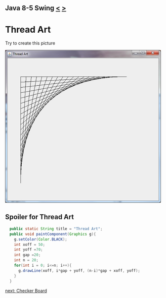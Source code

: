 ## Java 8-5 Swing [&LT;](Java0804.md) [&GT;](Java0806.md)
# Thread Art

Try to create this picture

<img src="photo/Thread_Art.jpg" />

## Spoiler for Thread Art

```java
  public static String title = "Thread Art";
  public void paintComponent(Graphics g){
    g.setColor(Color.BLACK);
    int xoff = 50;
    int yoff =70;
    int gap =20;   
    int n = 20;
    for(int i = 0; i<=n; i++){
      g.drawLine(xoff, i*gap + yoff, (n-i)*gap + xoff, yoff);
    }
  } 
```

[next: Checker Board](Java0806.md)